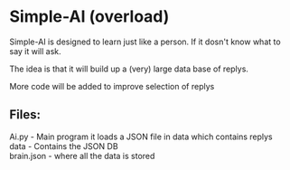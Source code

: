 <h1>Simple-AI (overload)</h1>

Simple-AI is designed to learn just like a person. If it dosn't know what to say it will ask.

The idea is that it will build up a (very) large data base of replys.

More code will be added to improve selection of replys

<h2>Files:</h2>
Ai.py - Main program it loads a JSON file in data which contains replys<br />
data - Contains the JSON DB<br />
	brain.json - where all the data is stored
<br />